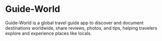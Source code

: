 # Guide-World
Guide-World is a global travel guide app to discover and document destinations worldwide, share reviews, photos, and tips, helping travelers explore and experience places like locals.
